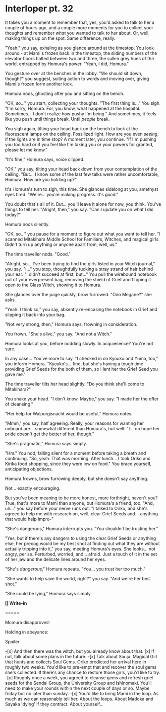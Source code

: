# Interloper pt. 32

It takes you a moment to remember that, yes, you'd asked to talk to her a couple of hours ago, and a couple more moments for you to collect your thoughts and remember *what* you wanted to talk to her about. Or, well, making things up on the spot. Same difference, really.

"Yeah," you say, exhaling as you glance around at the timestop. You look around - at Mami's frozen back in the timestop, the sliding numbers of the elevator floors halted between two and three, the sullen grey hues of the world, entrapped by Homura's power. "Yeah, I did, Homura."

You gesture over at the benches in the lobby. "We should sit down, though?" you suggest, suiting action to words and moving over, giving Mami's frozen form another look.

Homura nods, ghosting after you and sitting on the bench.

"OK, so..." you start, collecting your thoughts. "The first thing is..." You sigh. "I'm sorry, Homura. For, you know, what happened at the hospital. Sometimes... I don't realize how pushy I'm being." And sometimes, it feels like you push until things break. Until *people* break.

You sigh again, tilting your head back on the bench to look at the fluorescent lamps on the ceiling. Fossilized light. How are you even *seeing*, if the lights are in time stop? A moment later, you continue. "If I'm pushing you too hard or if you feel like I'm taking you or your powers for granted, please let me know."

"It's fine," Homura says, voice clipped.

"OK," you say, tilting your head back down from your contemplation of the ceiling. "But... I know some of the last few talks were rather uncomfortable, Homura. How are you holding up?"

It's Homura's turn to sigh, this time. She glances sidelong at you, amethyst eyes tired. "We're... you're making progress. It's good."

You doubt that's all of it. But... you'll leave it alone for now, you think. You've things to tell her. "Alright, then," you say. "Can I update you on what I did today?"

Homura nods silently.

"OK, so..." you pause for a moment to figure out what you want to tell her. "I scanned Mitakihara Middle School for Familiars, Witches, and magical girls. Didn't turn up anything or anyone apart from, well, us."

The time traveller nods. "Good."

"Alright, so... I've been trying to find the girls listed in your Witch journal," you say. "I..." you stop, thoughtfully tucking a stray strand of hair behind your ear. "I didn't succeed at first, but..." You pull the wirebound notebook out of your everpresent bag, removing the shield of Grief and flipping it open to the Glass Witch, showing it to Homura.

She glances over the page quickly, brow furrowed. "Ono Megane?" she asks.

"Yeah. I think so," you say, absently re-encasing the notebook in Grief and slipping it back into your bag.

"Not very strong, then," Homura says, frowning in consideration.

You frown. "She's alive," you say. "And not a Witch."

Homura looks at you, before nodding slowly. In acquiesence? You're not sure.

In any case... You've more to say. "I checked in on Kyouko and Yuma, too," you inform Homura. "Kyouko's... fine, but she's having a tough time providing Grief Seeds for the both of them, so I lent her the Grief Seed you gave me."

The time traveller tilts her head slightly. "Do you think she'll come to Mitakihara?"

You shake your head. "I don't know. Maybe," you say. "I made her the offer of cleansing."

"Her help for Walpurgisnacht would be useful," Homura notes.

"Mmm," you say, half agreeing. Really, your reasons for wanting her onboard are... somewhat different than Homura's, but well. "I... do hope her pride doesn't get the better of her, though."

"She's pragmatic," Homura says simply.

"Hm." You nod, falling silent for a moment before taking a breath and continuing. "So, yeah. That was morning. After lunch... I took Oriko and Kirika food shopping, since they were low on food." You brace yourself, anticipating objections.

Homura frowns, brow furrowing deeply, but she doesn't say anything.

Not... exactly encouraging.

But you've been meaning to be more honest, more forthright, haven't you? True, that's more to Mami than anyone, but Homura's a friend, too. "And, uh..." you say before your nerve runs out. "I talked to Oriko, and she's agreed to help me with research on, well, clear Grief Seeds and... anything that would help impro-"

"She's dangerous," Homura interrupts you. "You shouldn't be trusting her."

"Yes, but if there's any dangers to using the clear Grief Seeds or anything else, her precog would be my best shot at finding out what they are without actually tripping into it," you say, meeting Homura's eyes. She looks... not angry, per se. Perturbed, worried, and... afraid. Just a touch of it in the set of her jaw and the delicate lines around her eyes.

"She's *dangerous*," Homura repeats. "You... you trust her too much."

"She wants to help save the world, right?" you say. "And we're her best shot."

"She could be lying," Homura says simply.

**\[] Write-in**

\=====​

Momura disapproves!

Holding in abeyance:

Spoiler

-\[x] And then there was the witch, but you already know about that.
\[x] If not, talk about some plans in the future.
-\[x] Talk about Souju. Magical Girl that hunts and collects Soul Gems. Oriko predicted her arrival here in roughly two weeks. You'd like to pre-empt that and recover the soul gems she's collected. If there's any chance to restore those girls, you'd like to try.
-\[x] Roughly once a week, you agreed to cleanse gems and refresh grief seeds for the Sendai Group, the University Group and Ishinomaki. You'll need to make your rounds within the next couple of days or so. Maybe friday but no later than sunday.
-\[x] You'd like to bring Mami in the loop. As much as we can reasonably tell her. About the loops. About Madoka and Sayaka 'dying' if they contract. About yourself...
